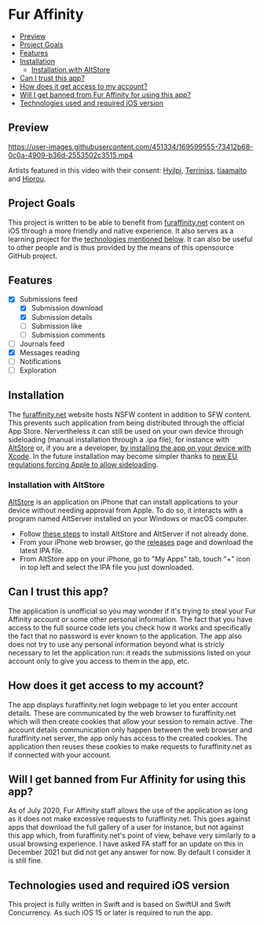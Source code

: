# Fur Affinity
- [Preview](#preview)
- [Project Goals](#project-goals)
- [Features](#features)
- [Installation](#installation)
  * [Installation with AltStore](#installation-with-altstore)
- [Can I trust this app?](#can-i-trust-this-app)
- [How does it get access to my account?](#how-does-it-get-access-to-my-account)
- [Will I get banned from Fur Affinity for using this app?](#will-i-get-banned-from-fur-affinity-for-using-this-app)
- [Technologies used and required iOS version](#technologies-used-and-required-ios-version)

## Preview

https://user-images.githubusercontent.com/451334/169599555-73412b68-0c0a-4909-b36d-2553502c3515.mp4

Artists featured in this video with their consent: [Hyilpi](https://www.furaffinity.net/user/hyilpi/), [Terriniss](https://www.furaffinity.net/user/terriniss/), [tiaamaito](https://www.furaffinity.net/user/tiaamaito/) and [Hiorou](https://www.furaffinity.net/user/hiorou/).

## Project Goals
This project is written to be able to benefit from [furaffinity.net](https://www.furaffinity.net) content on iOS through a more friendly and native experience. It also serves as a learning project for the [technologies mentioned below](#technologies-and-requirements). It can also be useful to other people and is thus provided by the means of this opensource GitHub project.

## Features

- [x] Submissions feed
  - [x] Submission download
  - [x] Submission details
  - [ ] Submission like
  - [ ] Submission comments
- [ ] Journals feed
- [x] Messages reading
- [ ] Notifications
- [ ] Exploration

## Installation
The [furaffinity.net](https://www.furaffinity.net) website hosts NSFW content in addition to SFW content. This prevents such application from being distributed through the official App Store. Nervertheless it can still be used on your own device through sideloading (manual installation through a .ipa file), for instance with [AltStore](https://altstore.io) or, if you are a developer, [by installing the app on your device with Xcode](https://developer.apple.com/documentation/xcode/running-your-app-in-the-simulator-or-on-a-device). In the future installation may become simpler thanks to [new EU regulations forcing Apple to allow sideloading](https://www.theverge.com/2022/3/25/22996248/apple-sideloading-apps-store-third-party-eu-dma-requirement).

### Installation with AltStore
[AltStore](https://altstore.io) is an application on iPhone that can install applications to your device without needing approval from Apple. To do so, it interacts with a program named AltServer installed on your Windows or macOS computer.
- Follow [these steps](https://faq.altstore.io) to install AltStore and AltServer if not already done. 
- From your iPhone web browser, go the [releases](https://github.com/Ceylo/FurAffinityApp/releases) page and download the latest IPA file.
- From AltStore app on your iPhone, go to "My Apps" tab, touch "+" icon in top left and select the IPA file you just downloaded.

## Can I trust this app?
The application is unofficial so you may wonder if it's trying to steal your Fur Affinity account or some other personal information. The fact that you have access to the full source code lets you check how it works and specifically the fact that no password is ever known to the application. The app also does not try to use any personal information beyond what is stricly necessary to let the application run: it reads the submissions listed on your account only to give you access to them in the app, etc.

## How does it get access to my account?
The app displays furaffinity.net login webpage to let you enter account details. These are communicated by the web browser to furaffinity.net which will then create cookies that allow your session to remain active. The account details communication only happen between the web browser and furaffinity.net server, the app only has access to the created cookies. The application then reuses these cookies to make requests to furaffinity.net as if connected with your account.

## Will I get banned from Fur Affinity for using this app?
As of July 2020, Fur Affinity staff allows the use of the application as long as it does not make excessive requests to furaffinity.net. This goes against apps that download the full gallery of a user for instance, but not against this app which, from furaffinity.net's point of view, behave very similarly to a usual browsing experience.
I have asked FA staff for an update on this in December 2021 but did not get any answer for now. By default I consider it is still fine.

## Technologies used and required iOS version
This project is fully written in Swift and is based on SwiftUI and Swift Concurrency.
As such iOS 15 or later is required to run the app.
